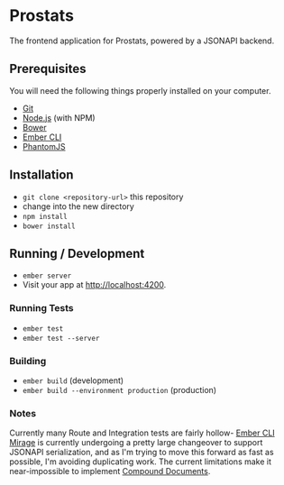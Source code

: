 # Prostats

The frontend application for Prostats, powered by a JSONAPI backend.

## Prerequisites

You will need the following things properly installed on your computer.

* [Git](http://git-scm.com/)
* [Node.js](http://nodejs.org/) (with NPM)
* [Bower](http://bower.io/)
* [Ember CLI](http://www.ember-cli.com/)
* [PhantomJS](http://phantomjs.org/)

## Installation

* `git clone <repository-url>` this repository
* change into the new directory
* `npm install`
* `bower install`

## Running / Development

* `ember server`
* Visit your app at [http://localhost:4200](http://localhost:4200).


### Running Tests

* `ember test`
* `ember test --server`

### Building

* `ember build` (development)
* `ember build --environment production` (production)

### Notes

Currently many Route and Integration tests are fairly hollow-
[Ember CLI Mirage](https://github.com/samselikoff/ember-cli-mirage) is currently undergoing a pretty large
changeover to support JSONAPI serialization, and as I'm trying
to move this forward as fast as possible, I'm avoiding
duplicating work. The current limitations make it
near-impossible to implement [Compound Documents](http://jsonapi.org/format/#document-compound-documents).

